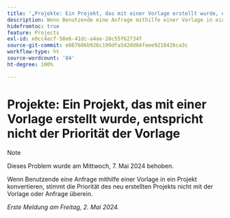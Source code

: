 ```yaml
---
title: '„Projekte: Ein Projekt, das mit einer Vorlage erstellt wurde, entspricht nicht der Priorität der Vorlage“'
description: Wenn Benutzende eine Anfrage mithilfe einer Vorlage in ein Projekt konvertieren, stimmt die Priorität des neu erstellten Projekts nicht mit der Vorlage oder Anfrage überein.
hidefromtoc: true
feature: Projects
exl-id: e8cc4acf-58e6-41dc-a4ae-20c55f62734f
source-git-commit: e667606b926c199dfa5d2dd84feee9210426ca3c
workflow-type: ht
source-wordcount: '84'
ht-degree: 100%

---
```


# Projekte: Ein Projekt, das mit einer Vorlage erstellt wurde, entspricht nicht der Priorität der Vorlage

>[!NOTE]
>
>Dieses Problem wurde am Mittwoch, 7. Mai 2024 behoben.

Wenn Benutzende eine Anfrage mithilfe einer Vorlage in ein Projekt konvertieren, stimmt die Priorität des neu erstellten Projekts nicht mit der Vorlage oder Anfrage überein.

_Erste Meldung am Freitag, 2. Mai 2024._
